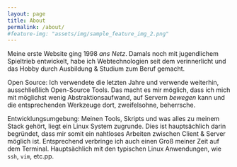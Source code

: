 ```yaml
---
layout: page
title: About
permalink: /about/
#feature-img: "assets/img/sample_feature_img_2.png"
---
```


Meine erste Website ging 1998 *ans Netz*. Damals noch mit jugendlichem Spieltrieb entwickelt, habe ich Webtechnologien seit dem verinnerlicht und das Hobby durch Ausbildung & Studium zum Beruf gemacht.

Open Source: Ich verwendete die letzten Jahre und verwende weiterhin, ausschließlich Open-Source Tools. Das macht es mir möglich, dass ich mich mit möglichst wenig Abstraktionsaufwand, auf Servern *bewegen* kann und die entsprechenden Werkzeuge dort, zweifelsohne, beherrsche.

Entwicklungsumgebung: Meinen Tools, Skripts und was alles zu meinem Stack gehört, liegt ein Linux System zugrunde. Dies ist hauptsächlich darin begründet, dass mir somit ein nahtloses Arbeiten zwischen Client & Server möglich ist. Entsprechend verbringe ich auch einen Groß meiner Zeit auf dem Terminal. Hauptsächlich mit den typischen Linux Anwendungen, wie `ssh`, `vim`, etc.pp.
